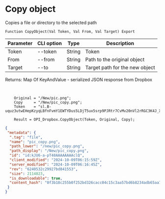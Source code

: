 ﻿---
sidebar_position: 8
---

# Copy object
 Copies a file or directory to the selected path



`Function CopyObject(Val Token, Val From, Val Target) Export`

  | Parameter | CLI option | Type | Description |
  |-|-|-|-|
  | Token | --token | String | Token |
  | From | --from | String | Path to the original object |
  | Target | --to | String | Target path for the new object |

  
  Returns:  Map Of KeyAndValue - serialized JSON response from Dropbox

<br/>




```bsl title="Code example"
    Original = "/New/pic.png";
    Copy     = "/New/pic_copy.png";
    Token    = "sl.B-uquz3utwEHepKzyqLBfnFvmY1EWTYDus5LDjT5ux5srp9PJRtr7CvMv20nVl2rRGC3K4J_X5...";

    Result = OPI_Dropbox.CopyObject(Token, Original, Copy);
```
 



```json title="Result"
{
 "metadata": {
  ".tag": "file",
  "name": "pic_copy.png",
  "path_lower": "/new/pic_copy.png",
  "path_display": "/New/pic_copy.png",
  "id": "id:kJU6-a-pT48AAAAAAAAclQ",
  "client_modified": "2024-10-09T06:15:59Z",
  "server_modified": "2024-10-09T06:16:45Z",
  "rev": "6240532c29927bd841553",
  "size": 2114023,
  "is_downloadable": true,
  "content_hash": "0f3b18c255b0f252bd326cacc04c15c3aa57bd6b8234adb65aa7bb2987a65492"
 }
}
```
